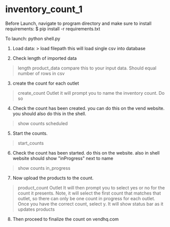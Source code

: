 # inventory_count_1

Before Launch, navigate to program directory and make sure to install requirements:
$ pip install -r requirements.txt


To launch: python shell.py

1. Load data: > load filepath
this will load single csv into database

2. Check length of imported data 
> length product_data
compare this to your input data. Should equal number of rows in csv

3. create the count for each outlet
> create_count Outlet
it will prompt you to name the inventory count. Do so

4. Check the count has been created. you can do this on the vend website. you should also do this in the shell.
> show counts scheduled

5. Start the counts.
> start_counts

6. Check the count has been started. do this on the website. also in shell
website should show "inProgress" next to name
> show counts in_progress

7. Now upload the products to the count. 
> product_count Outlet
It will then prompt you to select yes or no for the count it presents. Note, it will select the first count that matches that outlet, so there can only be one count in progress for each outlet.
Once you have the correct count, select y. 
It will show status bar as it updates products

8. Then proceed to finalize the count on vendhq.com